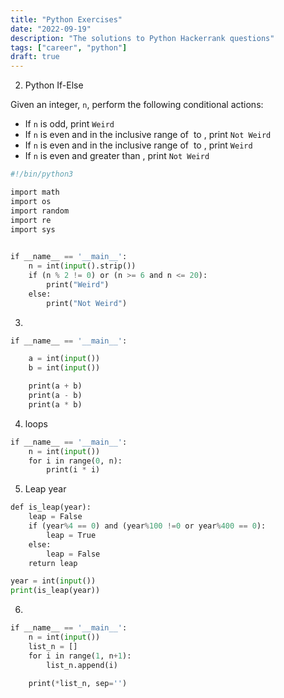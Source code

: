 ```yaml
---
title: "Python Exercises"
date: "2022-09-19"
description: "The solutions to Python Hackerrank questions"
tags: ["career", "python"]
draft: true
---
```


2.  Python If-Else

Given an integer, `n`, perform the following conditional actions:

-   If `n` is odd, print `Weird`
-   If `n` is even and in the inclusive range of  to , print `Not Weird`
-   If `n` is even and in the inclusive range of  to , print `Weird`
-   If `n` is even and greater than , print `Not Weird`

```python
#!/bin/python3

import math
import os
import random
import re
import sys  
  

if __name__ == '__main__':
    n = int(input().strip())
    if (n % 2 != 0) or (n >= 6 and n <= 20):
        print("Weird")
    else:
        print("Not Weird")
```

3. 

```python
if __name__ == '__main__':

    a = int(input())
    b = int(input())

    print(a + b)
    print(a - b)
    print(a * b)
```

4. loops

```python
if __name__ == '__main__':
    n = int(input())
    for i in range(0, n):
        print(i * i)
```

5. Leap year

```python
def is_leap(year):
    leap = False
    if (year%4 == 0) and (year%100 !=0 or year%400 == 0):
        leap = True
    else:
        leap = False
    return leap

year = int(input())
print(is_leap(year))
```

6. 

```python
if __name__ == '__main__':
    n = int(input())
    list_n = []
    for i in range(1, n+1):
        list_n.append(i)
        
    print(*list_n, sep='')
```